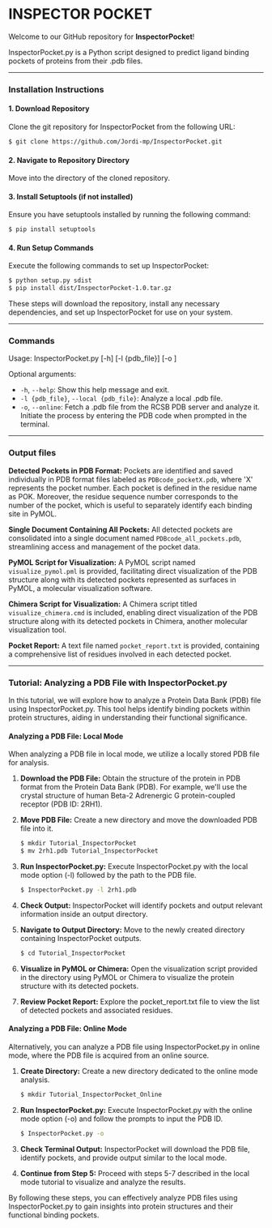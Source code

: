 
# INSPECTOR POCKET
Welcome to our GitHub repository for **InspectorPocket**!

InspectorPocket.py is a Python script designed to predict ligand binding pockets of proteins from their .pdb files.

---
### Installation Instructions

#### 1. Download Repository
Clone the git repository for InspectorPocket from the following URL:
```bash
$ git clone https://github.com/Jordi-mp/InspectorPocket.git
```

#### 2. Navigate to Repository Directory
Move into the directory of the cloned repository.

#### 3. Install Setuptools (if not installed)
Ensure you have setuptools installed by running the following command:
```bash
$ pip install setuptools
```

#### 4. Run Setup Commands
Execute the following commands to set up InspectorPocket:
```bash
$ python setup.py sdist
$ pip install dist/InspectorPocket-1.0.tar.gz
```

These steps will download the repository, install any necessary dependencies, and set up InspectorPocket for use on your system.


---
### Commands
Usage: InspectorPocket.py [-h] [-l {pdb_file}] [-o ] 

Optional arguments:
- `-h`, `--help`: Show this help message and exit.
- `-l {pdb_file}`, `--local {pdb_file}`: Analyze a local .pdb file.
- `-o`, `--online`: Fetch a .pdb file from the RCSB PDB server and analyze it. Initiate the process by entering the PDB code when prompted in the terminal.

---
### Output files
**Detected Pockets in PDB Format:**
Pockets are identified and saved individually in PDB format files labeled as `PDBcode_pocketX.pdb`, where 'X' represents the pocket number. Each pocket is defined in the residue name as POK. Moreover, the residue sequence number corresponds to the number of the pocket, which is useful to separately identify each binding site in PyMOL.

**Single Document Containing All Pockets:**
All detected pockets are consolidated into a single document named `PDBcode_all_pockets.pdb`, streamlining access and management of the pocket data.

**PyMOL Script for Visualization:**
A PyMOL script named `visualize_pymol.pml` is provided, facilitating direct visualization of the PDB structure along with its detected pockets represented as surfaces in PyMOL, a molecular visualization software.

**Chimera Script for Visualization:**
A Chimera script titled `visualize_chimera.cmd` is included, enabling direct visualization of the PDB structure along with its detected pockets in Chimera, another molecular visualization tool.

**Pocket Report:**
A text file named `pocket_report.txt` is provided, containing a comprehensive list of residues involved in each detected pocket.

---
### Tutorial: Analyzing a PDB File with InspectorPocket.py

In this tutorial, we will explore how to analyze a Protein Data Bank (PDB) file using InspectorPocket.py. This tool helps identify binding pockets within protein structures, aiding in understanding their functional significance.

#### Analyzing a PDB File: Local Mode
When analyzing a PDB file in local mode, we utilize a locally stored PDB file for analysis.

1. **Download the PDB File:** Obtain the structure of the protein in PDB format from the Protein Data Bank (PDB). For example, we'll use the crystal structure of human Beta-2 Adrenergic G protein-coupled receptor (PDB ID: 2RH1).

2. **Move PDB File:** Create a new directory and move the downloaded PDB file into it.
   ```bash
   $ mkdir Tutorial_InspectorPocket
   $ mv 2rh1.pdb Tutorial_InspectorPocket
   ```

3. **Run InspectorPocket.py:** Execute InspectorPocket.py with the local mode option (-l) followed by the path to the PDB file.
   ```bash
   $ InspectorPocket.py -l 2rh1.pdb
   ```

4. **Check Output:** InspectorPocket will identify pockets and output relevant information inside an output directory.

5. **Navigate to Output Directory:** Move to the newly created directory containing InspectorPocket outputs.
   ```bash
   $ cd Tutorial_InspectorPocket
   ```

6. **Visualize in PyMOL or Chimera:** Open the visualization script provided in the directory using PyMOL or Chimera to visualize the protein structure with its detected pockets.

7. **Review Pocket Report:** Explore the pocket_report.txt file to view the list of detected pockets and associated residues.

#### Analyzing a PDB File: Online Mode
Alternatively, you can analyze a PDB file using InspectorPocket.py in online mode, where the PDB file is acquired from an online source.

1. **Create Directory:** Create a new directory dedicated to the online mode analysis.
   ```bash
   $ mkdir Tutorial_InspectorPocket_Online
   ```

2. **Run InspectorPocket.py:** Execute InspectorPocket.py with the online mode option (-o) and follow the prompts to input the PDB ID.
   ```bash
   $ InspectorPocket.py -o
   ```

3. **Check Terminal Output:** InspectorPocket will download the PDB file, identify pockets, and provide output similar to the local mode.

4. **Continue from Step 5:** Proceed with steps 5-7 described in the local mode tutorial to visualize and analyze the results.

By following these steps, you can effectively analyze PDB files using InspectorPocket.py to gain insights into protein structures and their functional binding pockets.
